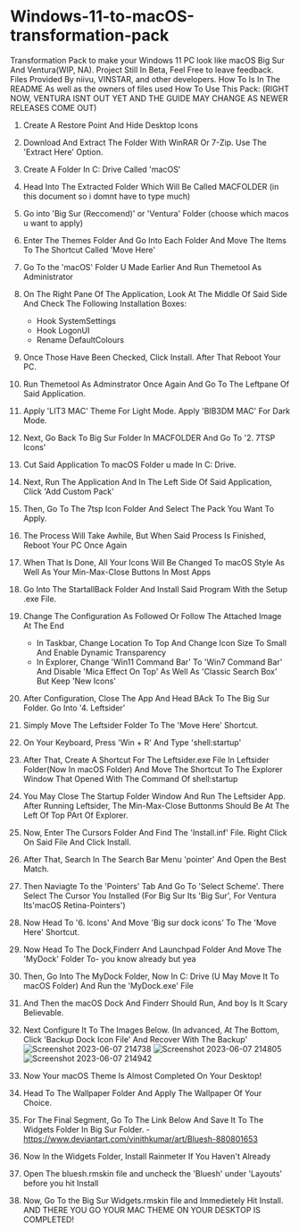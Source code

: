 # Windows-11-to-macOS-transformation-pack
Transformation Pack to make your Windows 11 PC look like macOS Big Sur And Ventura(WIP, NA). Project Still In Beta, Feel Free to leave feedback. Files Provided By niivu, VINSTAR, and other developers. How To Is In The README As well as the owners of files used
How To Use This Pack: (RIGHT NOW, VENTURA ISNT OUT YET AND THE GUIDE MAY CHANGE AS NEWER RELEASES COME OUT)
 1. Create A Restore Point And Hide Desktop Icons
 2. Download And Extract The Folder With WinRAR Or 7-Zip. Use The 'Extract Here' Option.
 3. Create A Folder In C: Drive Called 'macOS'
 4. Head Into The Extracted Folder Which Will Be Called MACFOLDER (in this document so i domnt have to type much)
 5. Go into 'Big Sur (Reccomend)' or 'Ventura' Folder (choose which macos u want to apply)
 6. Enter The Themes Folder And Go Into Each Folder And Move The Items To The Shortcut Called 'Move Here'
 7. Go To the 'macOS' Folder U Made Earlier And Run Themetool As Administrator
 8. On The Right Pane Of The Application, Look At The Middle Of Said Side And Check The Following Installation Boxes:
     - Hook SystemSettings
     - Hook LogonUI
     - Rename DefaultColours
 9. Once Those Have Been Checked, Click Install. After That Reboot Your PC.
 10. Run Themetool As Adminstrator Once Again And Go To The Leftpane Of Said Application.
 11. Apply 'LIT3 MAC' Theme For Light Mode. Apply 'BIB3DM MAC' For Dark Mode.
 12. Next, Go Back To Big Sur Folder In MACFOLDER And Go To '2. 7TSP Icons'
 13. Cut Said Application To macOS Folder u made In C: Drive.
 14. Next, Run The Application And In The Left Side Of Said Application, Click 'Add Custom Pack'
 15. Then, Go To The 7tsp Icon Folder And Select The Pack You Want To Apply.
 16. The Process Will Take Awhile, But When Said Process Is Finished, Reboot Your PC Once Again
 17. When That Is Done, All Your Icons Will Be Changed To macOS Style As Well As Your Min-Max-Close Buttons In Most Apps
 18. Go Into The StartallBack Folder And Install Said Program With the Setup .exe File.
 19. Change The Configuration As Followed Or Follow The Attached Image At The End
     - In Taskbar, Change Location To Top And Change Icon Size To Small And Enable Dynamic Transparency
     - In Explorer, Change 'Win11 Command Bar' To 'Win7 Command Bar' And Disable 'Mica Effect On Top' As Well As 'Classic Search Box' But Keep 'New Icons'
 20. After Configuration, Close The App And Head BAck To The Big Sur Folder. Go Into '4. Leftsider'
 21. Simply Move The Leftsider Folder To The 'Move Here' Shortcut.
 22. On Your Keyboard, Press 'Win + R' And Type 'shell:startup'
 23. After That, Create A Shortcut For The Leftsider.exe File In Leftsider Folder(Now In macOS Folder) And Move The Shortcut To The Explorer Window That Opened With The Command Of shell:startup
 24. You May Close The Startup Folder Window And Run The Leftsider App. After Running Leftsider, The Min-Max-Close Buttonms Should Be At The Left Of Top PArt Of Explorer.
 25. Now, Enter The Cursors Folder And Find The 'Install.inf' File. Right Click On Said File And Click Install.
 26. After That, Search In The Search Bar Menu 'pointer' And Open the Best Match.
 27. Then Naviagte To the 'Pointers' Tab And Go To 'Select Scheme'. There Select The Cursor You Installed (For Big Sur Its 'Big Sur', For Ventura Its'macOS Retina-Pointers')
 28. Now Head To '6. Icons' And Move 'Big sur dock icons' To The 'Move Here' Shortcut.
 29. Now Head To The Dock,Finderr And Launchpad Folder And Move The 'MyDock' Folder To- you know already but yea
 30. Then, Go Into The MyDock Folder, Now In C: Drive (U May Move It To macOS Folder) And Run the 'MyDock.exe' File
 31. And Then the macOS Dock And Finderr Should Run, And boy Is It Scary Believable.
 32. Next Configure It To The Images Below. (In advanced, At The Bottom, Click 'Backup Dock Icon File' And Recover With The Backup'
 ![Screenshot 2023-06-07 214738](https://github.com/MrKillingHunter/Windows-11-to-macOS-transformation-pack/assets/129658204/87b1ec9b-ddcd-4b9b-aefb-1ef63da6f5cc)
 ![Screenshot 2023-06-07 214805](https://github.com/MrKillingHunter/Windows-11-to-macOS-transformation-pack/assets/129658204/58ca3e07-d771-4d6b-be5e-894ecaf92df9)
 ![Screenshot 2023-06-07 214942](https://github.com/MrKillingHunter/Windows-11-to-macOS-transformation-pack/assets/129658204/0e13c2b7-c33a-4487-98b8-6fe9f4b3ee23)

 33. Now Your macOS Theme Is Almost Completed On Your Desktop!
 34. Head To The Wallpaper Folder And Apply The Wallpaper Of Your Choice.
 35. For The Final Segment, Go To The Link Below And Save It To The Widgets Folder In Big Sur Folder.
    - https://www.deviantart.com/vinithkumar/art/Bluesh-880801653
 36. Now In the Widgets Folder, Install Rainmeter If You Haven't Already
 37. Open The bluesh.rmskin file and uncheck the 'Bluesh' under 'Layouts' before you hit Install
 38. Now, Go To the Big Sur Widgets.rmskin file and Immedietely Hit Install.
 AND THERE YOU GO YOUR MAC THEME ON YOUR DESKTOP IS COMPLETED!
 

